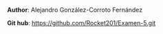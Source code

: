 **Author**: Alejandro González-Corroto Fernández

**Git hub**: https://github.com/Rocket201/Examen-5.git

